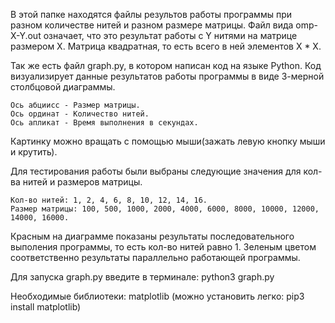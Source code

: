 В этой папке находятся файлы результов работы программы при разном количестве нитей и разном размере матрицы.
Файл вида omp-X-Y.out означает, что это результат работы с Y нитями на матрице размером X.
Матрица квадратная, то есть всего в ней элементов X * X.

Так же есть файл graph.py, в котором написан код на языке Python.
Код визуализирует данные результатов работы программы в виде 3-мерной столбцовой диаграммы.

	Ось абциисс - Размер матрицы.
	Ось ординат - Количество нитей.
	Ось апликат - Время выполнения в секундах.
Картинку можно вращать с помощью мыши(зажать левую кнопку мыши и крутить).

Для тестирования работы были выбраны следующие значения для кол-ва нитей и размеров матрицы.

	Кол-во нитей: 1, 2, 4, 6, 8, 10, 12, 14, 16.
	Размер матрицы: 100, 500, 1000, 2000, 4000, 6000, 8000, 10000, 12000, 14000, 16000.

Красным на диаграмме показаны результаты последовательного выполения программы, 
то есть кол-во нитей равно 1.
Зеленым цветом соответственно результаты параллельно работающей программы.

Для запуска graph.py введите в терминале:
	python3 graph.py

Необходимые библиотеки:
	matplotlib
	(можно установить легко: pip3 install matplotlib)